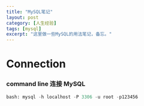 ```yaml
---
title: "MySQL笔记"
layout: post
category: [人生经验]
tags: [mysql]
excerpt: "这里做一些MySQL的用法笔记，备忘。"
---
```


# Connection

### command line 连接 MySQL
```sql
bash: mysql -h localhost -P 3306 -u root -p123456
```





